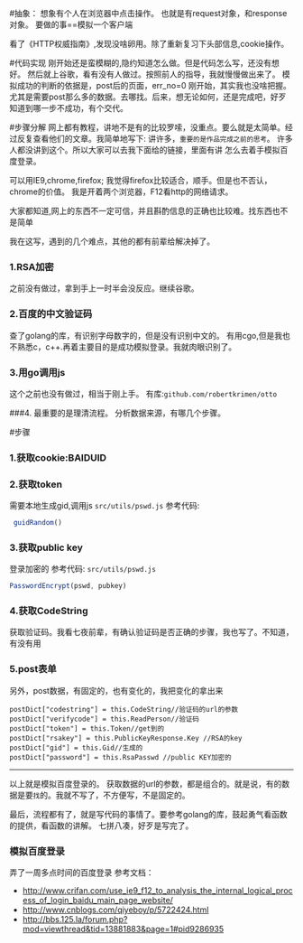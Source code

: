 #抽象：
想象有个人在浏览器中点击操作。
也就是有request对象，和response对象。
要做的事==模拟一个客户端

看了《HTTP权威指南》,发现没啥卵用。除了重新复习下头部信息,cookie操作。

#代码实现
刚开始还是蛮模糊的,隐约知道怎么做。但是代码怎么写，还没有想好。
然后就上谷歌，看有没有人做过。按照前人的指导，我就慢慢做出来了。
模拟成功的判断的依据是，post后的页面，err_no=0
刚开始，其实我也没啥把握。尤其是需要post那么多的数据。去哪找。后来，想无论如何，还是完成吧，好歹知道到哪一步不成功，有个交代。

#步骤分解
网上都有教程，讲地不是有的比较罗嗦，没重点。要么就是太简单。经过反复查看他们的文章。我简单地写下:
讲许多，`重要的是作品完成之前的思考`。
许多人都没讲到这个。所以大家可以去我下面给的链接，里面有讲
怎么去着手模拟百度登录。

可以用IE9,chrome,firefox;
我觉得firefox比较适合，顺手。但是也不否认，chrome的价值。
我是开着两个浏览器，F12看http的网络请求。

大家都知道,网上的东西不一定可信，并且斟酌信息的正确也比较难。找东西也不是简单

我在这写，遇到的几个难点，其他的都有前辈给解决掉了。

### 1.RSA加密
之前没有做过，拿到手上一时半会没反应。继续谷歌。

### 2.百度的中文验证码
查了golang的库，有识别字母数字的，但是没有识别中文的。 有用cgo,但是我也不熟悉c，c++.再着主要目的是成功模拟登录。我就肉眼识别了。

### 3.用go调用js
这个之前也没有做过，相当于刚上手。
有库:`github.com/robertkrimen/otto`

###4. 最重要的是理清流程。
分析数据来源，有哪几个步骤。

#步骤

### 1.获取cookie:BAIDUID

### 2.获取token
需要本地生成gid,调用js `src/utils/pswd.js`
参考代码:
```js
 guidRandom()
 ```
### 3.获取public key
登录加密的
参考代码:
`src/utils/pswd.js`
```js
PasswordEncrypt(pswd, pubkey)
 ```
### 4.获取CodeString
获取验证码。我看七夜前辈，有确认验证码是否正确的步骤，我也写了。不知道，有没有用

### 5.post表单
另外，post数据，有固定的，也有变化的，我把变化的拿出来
```golang
postDict["codestring"] = this.CodeString//验证码的url的参数
postDict["verifycode"] = this.ReadPerson//验证码
postDict["token"] = this.Token//get到的
postDict["rsakey"] = this.PublicKeyResponse.Key //RSA的key
postDict["gid"] = this.Gid//生成的
postDict["password"] = this.RsaPasswd //public KEY加密的
```

-------
以上就是模拟百度登录的。
获取数据的url的参数，都是组合的。就是说，有的数据是要`找`的。我就不写了，不方便写，不是固定的。

最后，流程都有了，就是写代码的事情了。要参考golang的库，鼓起勇气看函数的提供，看函数的讲解。
七拼八凑，好歹是写完了。

### 模拟百度登录
弄了一周多点时间的百度登录
参考文档：
- http://www.crifan.com/use_ie9_f12_to_analysis_the_internal_logical_process_of_login_baidu_main_page_website/
- http://www.cnblogs.com/qiyeboy/p/5722424.html 
- http://bbs.125.la/forum.php?mod=viewthread&tid=13881883&page=1#pid9286935   